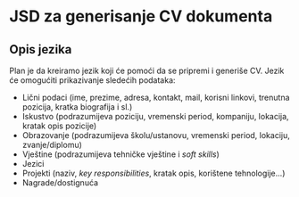 # JSD za generisanje CV dokumenta

## Opis jezika

Plan je da kreiramo jezik koji će pomoći da se pripremi i generiše CV. Jezik će omogućiti prikazivanje sledećih podataka:

- Lični podaci (ime, prezime, adresa, kontakt, mail, korisni linkovi, trenutna pozicija, kratka biografija i sl.)
- Iskustvo (podrazumijeva poziciju, vremenski period, kompaniju, lokacija, kratak opis pozicije)
- Obrazovanje (podrazumijeva školu/ustanovu, vremenski period, lokaciju, zvanje/diplomu)
- Vještine (podrazumijeva tehničke vještine i _soft skills_)
- Jezici 
- Projekti (naziv, _key responsibilities_, kratak opis, korištene tehnologije...)
- Nagrade/dostignuća